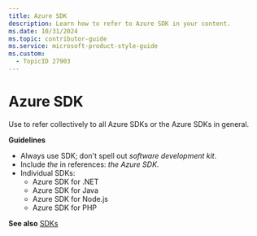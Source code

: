 ```yaml
---
title: Azure SDK
description: Learn how to refer to Azure SDK in your content.
ms.date: 10/31/2024
ms.topic: contributor-guide
ms.service: microsoft-product-style-guide
ms.custom:
  - TopicID 27903
---
```



# Azure SDK

Use to refer collectively to all Azure SDKs or the Azure SDKs in general.

**Guidelines**

- Always use SDK; don't spell out *software development kit*.
- Include *the* in references: *the Azure SDK*.
- Individual SDKs:
  - Azure SDK for .NET
  - Azure SDK for Java
  - Azure SDK for Node.js
  - Azure SDK for PHP

**See also** [SDKs](~\a_z_names_terms\s\sdk.md)

